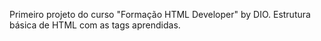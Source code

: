 Primeiro projeto do curso "Formação HTML Developer" by DIO.
Estrutura básica de HTML com as tags aprendidas.
